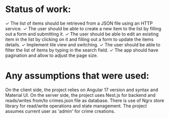 # Status of work:
 ✓ The list of items should be retrieved from a JSON file using an HTTP service.
 ✓ The user should be able to create a new item to the list by filling out a form and submitting it.
 ✓ The user should be able to edit an existing item in the list by clicking on it and filling out a form to   update the items details.
 ✓ Implement tile view and switching.
 ✓ The user should be able to filter the list of items by typing in the search field.
 ✓ The app should have pagination and allow to adjust the page size.

# Any assumptions that were used:
 On the client side, the project relies on Angular 17 version and syntax and Material UI.
 On the server side, the project uses Nest.js for backend and reads/writes from/to crimes.json file as database.
 There is use of Ngrx store library for read/write operations and state management.
 The project assumes current user as 'admin' for crime creations.
